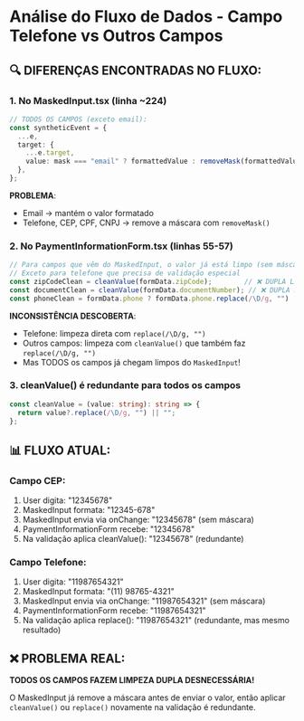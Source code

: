 # Análise do Fluxo de Dados - Campo Telefone vs Outros Campos

## 🔍 DIFERENÇAS ENCONTRADAS NO FLUXO:

### 1. **No MaskedInput.tsx (linha ~224)**
```typescript
// TODOS OS CAMPOS (exceto email):
const syntheticEvent = {
  ...e,
  target: {
    ...e.target,
    value: mask === "email" ? formattedValue : removeMask(formattedValue),
  },
};
```

**PROBLEMA**: 
- Email → mantém o valor formatado
- Telefone, CEP, CPF, CNPJ → remove a máscara com `removeMask()`

### 2. **No PaymentInformationForm.tsx (linhas 55-57)**
```typescript
// Para campos que vêm do MaskedInput, o valor já está limpo (sem máscara)
// Exceto para telefone que precisa de validação especial
const zipCodeClean = cleanValue(formData.zipCode);        // ❌ DUPLA LIMPEZA
const documentClean = cleanValue(formData.documentNumber); // ❌ DUPLA LIMPEZA
const phoneClean = formData.phone ? formData.phone.replace(/\D/g, "") : ""; // ✅ LIMPEZA DIRETA
```

**INCONSISTÊNCIA DESCOBERTA**:
- Telefone: limpeza direta com `replace(/\D/g, "")`
- Outros campos: limpeza com `cleanValue()` que também faz `replace(/\D/g, "")`
- Mas TODOS os campos já chegam limpos do `MaskedInput`!

### 3. **cleanValue() é redundante para todos os campos**
```typescript
const cleanValue = (value: string): string => {
  return value?.replace(/\D/g, "") || "";
};
```

## 📊 FLUXO ATUAL:

### Campo CEP:
1. User digita: "12345678"
2. MaskedInput formata: "12345-678" 
3. MaskedInput envia via onChange: "12345678" (sem máscara)
4. PaymentInformationForm recebe: "12345678"
5. Na validação aplica cleanValue(): "12345678" (redundante)

### Campo Telefone:
1. User digita: "11987654321"
2. MaskedInput formata: "(11) 98765-4321"
3. MaskedInput envia via onChange: "11987654321" (sem máscara)
4. PaymentInformationForm recebe: "11987654321"
5. Na validação aplica replace(): "11987654321" (redundante, mas mesmo resultado)

## ❌ PROBLEMA REAL:
**TODOS OS CAMPOS FAZEM LIMPEZA DUPLA DESNECESSÁRIA!**

O MaskedInput já remove a máscara antes de enviar o valor, então aplicar `cleanValue()` ou `replace()` novamente na validação é redundante.
